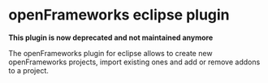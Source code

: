 # openFrameworks eclipse plugin

**This plugin is now deprecated and not maintained anymore**

The openFrameworks plugin for eclipse allows to create new openFrameworks projects, import existing ones and add or remove addons to a project.


